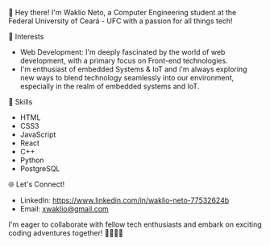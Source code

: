 👋 Hey there! 
    I'm Waklio Neto, a Computer Engineering student at the Federal University of Ceará - UFC with a passion for all things tech!


🌱 Interests

- Web Development: I'm deeply fascinated by the world of web development, with a primary focus on Front-end technologies.
- I'm enthusiast of embedded Systems & IoT and i'm always exploring new ways to blend technology seamlessly into our environment, especially in the realm of embedded systems and IoT.


🚀 Skills

  - HTML
  - CSS3
  - JavaScript
  - React
  - C++
  - Python
  - PostgreSQL


🌐 Let's Connect!

- LinkedIn: https://www.linkedin.com/in/waklio-neto-77532624b
- Email: xwaklio@gmail.com

I'm eager to collaborate with fellow tech enthusiasts and embark on exciting coding adventures together! 🚀🐕‍🦺🍃

